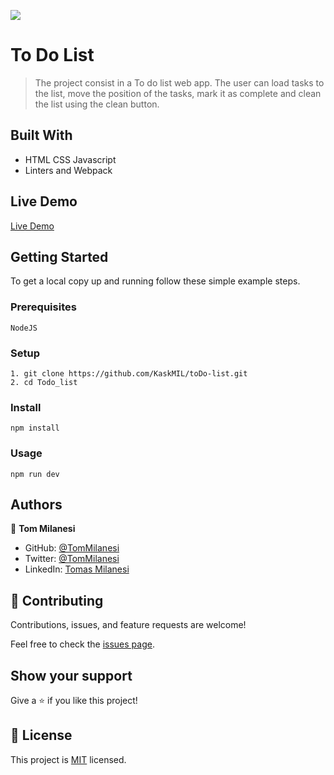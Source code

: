 ![](https://img.shields.io/badge/Microverse-blueviolet)

# To Do List

> The project consist in a To do list web app. The user can load tasks to the list, move the position of the tasks, mark it as complete and clean the list using the clean button.


## Built With

- HTML CSS Javascript
- Linters and Webpack

## Live Demo

[Live Demo](https://kaskmil.github.io/toDo-list/)


## Getting Started

To get a local copy up and running follow these simple example steps.

### Prerequisites

    NodeJS

### Setup

    1. git clone https://github.com/KaskMIL/toDo-list.git
    2. cd Todo_list

### Install

    npm install

### Usage

    npm run dev


## Authors

👤 **Tom Milanesi**

- GitHub: [@TomMilanesi](https://github.com/KaskMIL)
- Twitter: [@TomMilanesi](https://twitter.com/TomasMilanesi)
- LinkedIn: [Tomas Milanesi](https://www.linkedin.com/in/tomas-milanesi-3427bb185/)

## 🤝 Contributing

Contributions, issues, and feature requests are welcome!

Feel free to check the [issues page](../../issues/).

## Show your support

Give a ⭐️ if you like this project!


## 📝 License

This project is [MIT](./MIT.md) licensed.
